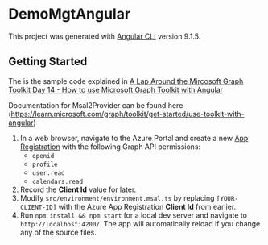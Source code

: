 # DemoMgtAngular

This project was generated with [Angular CLI](https://github.com/angular/angular-cli) version 9.1.5.

## Getting Started

The is the sample code explained in [A Lap Around the Mircosoft Graph Toolkit Day 14 - How to use Microsoft Graph Toolkit with Angular](https://developer.microsoft.com/en-us/graph/blogs/a-lap-around-microsoft-graph-toolkit-day-14-using-microsoft-graph-toolkit-with-angular/)

Documentation for Msal2Provider can be found here (https://learn.microsoft.com/graph/toolkit/get-started/use-toolkit-with-angular)

1. In a web browser, navigate to the Azure Portal and create a new [App Registration](http://aka.ms/AppRegistrations) with the following Graph API permissions:
   - `openid`
   - `profile`
   - `user.read`
   - `calendars.read`
1. Record the **Client Id** value for later.
1. Modify `src/environment/environment.msal.ts` by replacing `[YOUR-CLIENT-ID]` with the Azure App Registration **Client Id** from earlier.
1. Run `npm install && npm start` for a local dev server and navigate to `http://localhost:4200/`. The app will automatically reload if you change any of the source files.
